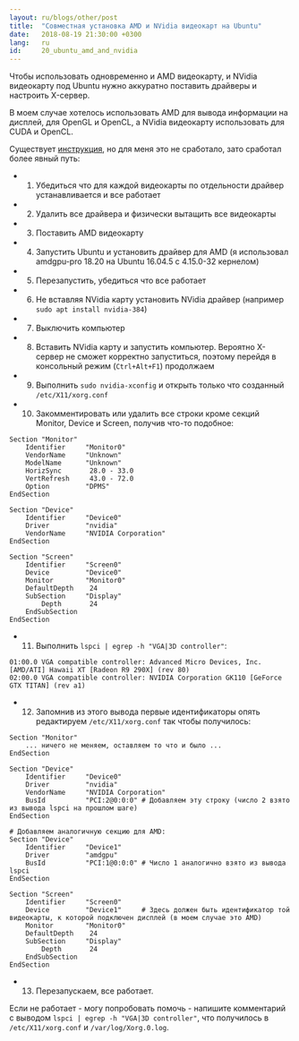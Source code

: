 ```yaml
---
layout: ru/blogs/other/post
title:  "Совместная установка AMD и NVidia видеокарт на Ubuntu"
date:   2018-08-19 21:30:00 +0300
lang:   ru
id:     20_ubuntu_amd_and_nvidia
---
```


Чтобы использовать одновременно и AMD видеокарту, и NVidia видеокарту под Ubuntu нужно аккуратно поставить драйверы и настроить X-сервер.

В моем случае хотелось использовать AMD для вывода информации на дисплей, для OpenGL и OpenCL, а NVidia видеокарту использовать для CUDA и OpenCL.

Существует [инструкция](https://askubuntu.com/a/892533), но для меня это не сработало, зато сработал более явный путь:

 - 1) Убедиться что для каждой видеокарты по отдельности драйвер устанавливается и все работает
 - 2) Удалить все драйвера и физически вытащить все видеокарты
 - 3) Поставить AMD видеокарту
 - 4) Запустить Ubuntu и установить драйвер для AMD (я использовал amdgpu-pro 18.20 на Ubuntu 16.04.5 c 4.15.0-32 кернелом)
 - 5) Перезапустить, убедиться что все работает
 - 6) Не вставляя NVidia карту установить NVidia драйвер (например ``sudo apt install nvidia-384``)
 - 7) Выключить компьютер
 - 8) Вставить NVidia карту и запустить компьютер. Вероятно X-сервер не сможет корректно запуститься, поэтому перейдя в консольный режим (``Ctrl+Alt+F1``) продолжаем
 - 9) Выполнить ``sudo nvidia-xconfig`` и открыть только что созданный ``/etc/X11/xorg.conf``
 - 10) Закомментировать или удалить все строки кроме секций Monitor, Device и Screen, получив что-то подобное:
 
```
Section "Monitor"
    Identifier     "Monitor0"
    VendorName     "Unknown"
    ModelName      "Unknown"
    HorizSync       28.0 - 33.0
    VertRefresh     43.0 - 72.0
    Option         "DPMS"
EndSection

Section "Device"
    Identifier     "Device0"
    Driver         "nvidia"
    VendorName     "NVIDIA Corporation"
EndSection

Section "Screen"
    Identifier     "Screen0"
    Device         "Device0"
    Monitor        "Monitor0"
    DefaultDepth    24
    SubSection     "Display"
        Depth       24
    EndSubSection
EndSection
```

 - 11) Выполнить ``lspci | egrep -h "VGA|3D controller"``:

```
01:00.0 VGA compatible controller: Advanced Micro Devices, Inc. [AMD/ATI] Hawaii XT [Radeon R9 290X] (rev 80)
02:00.0 VGA compatible controller: NVIDIA Corporation GK110 [GeForce GTX TITAN] (rev a1)
```

 - 12) Запомнив из этого вывода первые идентификаторы опять редактируем ``/etc/X11/xorg.conf`` так чтобы получилось:

```
Section "Monitor"
    ... ничего не меняем, оставляем то что и было ...
EndSection

Section "Device"
    Identifier     "Device0"
    Driver         "nvidia"
    VendorName     "NVIDIA Corporation"
    BusId          "PCI:2@0:0:0" # Добавляем эту строку (число 2 взято из вывода lspci на прошлом шаге)
EndSection

# Добавляем аналогичную секцию для AMD:
Section "Device"
    Identifier     "Device1"
    Driver         "amdgpu"
    BusId          "PCI:1@0:0:0" # Число 1 аналогично взято из вывода lspci
EndSection

Section "Screen"
    Identifier     "Screen0"
    Device         "Device1"     # Здесь должен быть идентификатор той видеокарты, к которой подключен дисплей (в моем случае это AMD) 
    Monitor        "Monitor0"
    DefaultDepth    24
    SubSection     "Display"
        Depth       24
    EndSubSection
EndSection
```

 - 13) Перезапускаем, все работает.
  
Если не работает - могу попробовать помочь - напишите комментарий с выводом ``lspci | egrep -h "VGA|3D controller"``, что получилось в ``/etc/X11/xorg.conf`` и ``/var/log/Xorg.0.log``.

